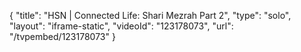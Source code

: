 {
    "title": "HSN | Connected Life: Shari Mezrah Part 2",
    "type": "solo",
    "layout": "iframe-static",
    "videoId": "123178073",
    "url": "\/tvpembed\/123178073"
}